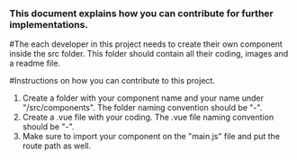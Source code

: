 ### This document explains how you can contribute for further implementations.

#The each developer in this project needs to create their own component inside the src folder. This folder should contain all their coding, images and a readme file.

#Instructions on how you can contribute to this project.
1. Create a folder with your component name and your name under "/src/components". The folder naming convention should be "<component name>-<your first name>".
2. Create a .vue file with your coding. The .vue file naming convention should be "<vue file name>-<your first name>".
3. Make sure to import your component on the "main.js" file and put the route path as well.   